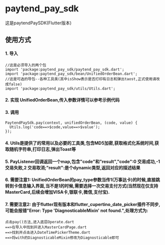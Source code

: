 # paytend_pay_sdk

这是paytendPaySDK(Flutter版本)

## 使用方式

#### 1.  导入

    //这是必须导入的两个包
	import 'package:paytend_pay_sdk/paytend_pay_sdk.dart';
	import 'package:paytend_pay_sdk/bean/UnifiedOrderBean.dart';
	//这是可选的导包--各种工具类(其中isShow表示是否打印有日志和弹出taost,正式使用请改成false)
	import 'package:paytend_pay_sdk/utils/Utils.dart';

#### 2.  实现 UnifiedOrderBean,传入参数详情可以参考示例代码

#### 3.  调用

	PaytendPaySdk.pay(context, unifiedOrderBean, (code, value) {
	  Utils.log('code==>$code,value==>$value');
	});

#### 4.  Utils是提供了的常用以及必要的工具类,包含MD5加密,获取格式化系统时间,获取随机字符串,打印日志,弹出Toast等

#### 5.  PayListener回调返回一个map,包含"code"和"result","code":0 交易成功,-1 交易失败,2 交易取消;"result":是个dynamic类型,返回对应的描述结果

#### 6.  需要注意1: UnifiedOrderBean的pay_type参数当传1(万事达卡)的时候,直接跳转到卡信息输入界面,当不是1的时候,需要选择一次交易支付方式(当然现在仅支持MasterCard,后续会增加VISA卡,银联卡,微信,支付宝).

#### 7.  需要注意2: 由于flutter现有版本和flutter_cupertino_date_picker插件不同步,可能会报错"Error: Type 'DiagnosticableMixin' not found.",处理方式为:

	点击pay()方法,进入底层Operate.dart
	==>在导入中找到并进入MasterCardPage.dart
	==>找到并点击进入DateTimePickerTheme.dart
	==>将with的DiagnosticableMixin修改为Diagnosticable即可
